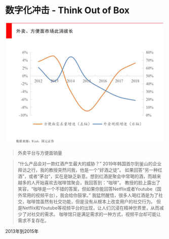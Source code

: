 # 数字化冲击 - Think Out of Box

![noodle](./noodle/noodle.jpg)
> 外卖平台与方便面销量



> “什么产品会对一款红酒产生最大的威胁？”
> 2019年韩国首尔到釜山的企业拜访之行，我的教授突然问我，他是一个“好酒之徒”。
> 如果回答“另一种红酒”，或者“茅台”，实在是缺乏新意。想到红酒是聚会中常喝的酒，而越来越多的人开始喜欢去咖啡馆聚会，我回答到：“咖啡”。
> 教授的脸上露出了笑容，“咖啡是一个不错的答案，但如果你能回答Netflix或者Youtube（国外常用的视频平台），我会给你鼓掌。”
> 我猛然醒悟，很多人喝红酒是为了社交，咖啡馆虽然有社交功能，但是没有从根本上改变用户的社交行为。
> 但是Netflix和Youtube等视频平台的出现，让人们沉浸在精神世界里，从而减少了对社交的需求。
> 咖啡馆只是满足需求的一种方式，视频平台却可能让需求不复存在。


2013年到2015年



